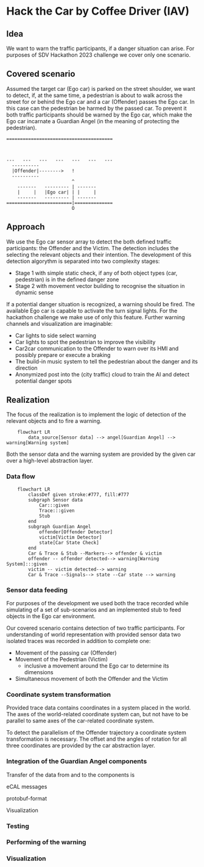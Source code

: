 # Hack the Car by Coffee Driver (IAV)

## Idea

We want to warn the traffic participants, if a danger situation can arise. 
For purposes of SDV Hackathon 2023 challenge we cover only one scenario.

## Covered scenario

Assumed the target car (Ego car) is parked on the street shoulder, we want to detect, 
if, at the same time, a pedestrian is about to walk across the street for or behind the Ego car
and a car (Offender) passes the Ego car.
In this case can the pedestrian be harmed by the passed car.
To prevent it both traffic participants should be warned by the Ego car,
which make the Ego car incarnate a Guardian Angel (in the meaning of protecting the pedestrian).

```
=======================================



---   ---   ---   ---   ---   ---   ---
  ----------
  |Offender|-------->   !
  ----------
                        ^
    -------   --------- | -------
    |     |   |Ego car| | |     |
    -------   --------- | -------
========================|==============
                        O
```

## Approach

We use the Ego car sensor array to detect the both defined traffic participants:
the Offender and the Victim.
The detection includes the selecting the relevant objects and their intention.
The development of this detection algorythm is separated into two complexity stages:

- Stage 1 with simple static check, if any of both object types (car, pedestrian) is in the defined danger zone
- Stage 2 with movement vector building to recognise the situation in dynamic sense

If a potential danger situation is recognized, a warning should be fired.
The available Ego car is capable to activate the turn signal lights.
For the hackathon challenge we make use of only this feature.
Further warning channels and visualization are imaginable:

- Car lights to side select warning
- Car lights to spot the pedestrian to improve the visibility
- Car2car communication to the Offender to warn over its HMI and possibly prepare or execute a braking
- The build-in music system to tell the pedestrian about the danger and its direction
- Anonymized post into the (city traffic) cloud to train the AI and detect potential danger spots

## Realization

The focus of the realization is to implement the logic of detection of the relevant objects and to fire a warning.

```mermaid
    flowchart LR
        data_source[Sensor data] --> angel[Guardian Angel] --> warning[Warning system]
```

Both the sensor data and the warning system are provided by the given car over a high-level abstraction layer.

### Data flow

```mermaid
    flowchart LR
        classDef given stroke:#777, fill:#777
        subgraph Sensor data 
            Car:::given
            Trace:::given
            Stub
        end
        subgraph Guardian Angel 
            offender[Offender Detector]
            victim[Victim Detector]
            state[Car State Check]
        end
        Car & Trace & Stub --Markers--> offender & victim
        offender -- offender detected--> warning[Warning System]:::given
        victim -- victim detected--> warning
        Car & Trace --Signals--> state --Car state --> warning
```

### Sensor data feeding

For purposes of the development we used both the trace recorded while simulating of a set of sub-scenarios
and an implemented stub to feed objects in the Ego car environment.

Our covered scenario contains detection of two traffic participants.
For understanding of world representation with provided sensor data
two isolated traces was recorded in addition to complete one:

- Movement of the passing car (Offender)
- Movement of the Pedestrian (Victim)
  - inclusive a movement around the Ego car to determine its dimensions
- Simultaneous movement of both the Offender and the Victim

### Coordinate system transformation

Provided trace data contains coordinates in a system placed in the world.
The axes of the world-related coordinate system can,
but not have to be parallel to same axes of the car-related coordinate system.

To detect the parallelism of the Offender trajectory
a coordinate system transformation is necessary.
The offset and the angles of rotation for all three coordinates are
provided by the car abstraction layer.

### Integration of the Guardian Angel components

Transfer of the data from and to the components is

eCAL messages

protobuf-format

Visualization

### Testing

### Performing of the warning

### Visualization

